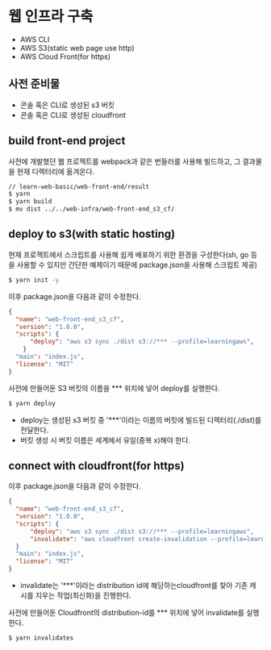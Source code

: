 # 웹 인프라 구축

- AWS CLI
- AWS S3(static web page use http)
- AWS Cloud Front(for https)

## 사전 준비물

- 콘솔 혹은 CLI로 생성된 s3 버킷
- 콘솔 혹은 CLI로 생성된 cloudfront

## build front-end project

사전에 개발했던 웹 프로젝트를 webpack과 같은 번들러를 사용해 빌드하고, 그 결과물을 현재 디렉터리에 옮겨온다.

```bash
// learn-web-basic/web-front-end/result
$ yarn
$ yarn build
$ mv dist ../../web-infra/web-front-end_s3_cf/
```

## deploy to s3(with static hosting)

현재 프로젝트에서 스크립트를 사용해 쉽게 배포하기 위한 환경을 구성한다(sh, go 등을 사용할 수 있지만 간단한 예제이기 때문에 package.json을 사용해 스크립트 제공)

```bash
$ yarn init -y
```

이후 package.json을 다음과 같이 수정한다.

```json
{
  "name": "web-front-end_s3_cf",
  "version": "1.0.0",
  "scripts": {
      "deploy": "aws s3 sync ./dist s3://*** --profile=learningaws",
    }
  "main": "index.js",
  "license": "MIT"
}
```

사전에 만들어둔 S3 버킷의 이름을 *** 위치에 넣어 deploy를 실행한다.

```bash
$ yarn deploy
```

* deploy는 생성된 s3 버킷 중 '***'이라는 이름의 버킷에 빌드된 디렉터리(./dist)를 전달한다.
* 버킷 생성 시 버킷 이름은 세계에서 유일(중복 x)해야 한다.

## connect with cloudfront(for https)

이후 package.json을 다음과 같이 수정한다.

```json
{
  "name": "web-front-end_s3_cf",
  "version": "1.0.0",
  "scripts": {
      "deploy": "aws s3 sync ./dist s3://*** --profile=learningaws",
      "invalidate": "aws cloudfront create-invalidation --profile=learningaws --distribution-id *** --paths / /index.html /error.html /service-worker.js /manifest.json /favicon.ico"
  }
  "main": "index.js",
  "license": "MIT"
}
```

* invalidate는 '***'이라는 distribution id에 해당하는cloudfront를 찾아 기존 캐시를 지우는 작업(최신화)을 진행한다.

사전에 만들어둔 Cloudfront의 distribution-id를 *** 위치에 넣어 invalidate를 실행한다.

```bash
$ yarn invalidates
```
